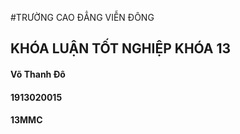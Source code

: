 #TRƯỜNG CAO ĐẲNG VIỄN ĐÔNG
## KHÓA LUẬN TỐT NGHIỆP KHÓA 13
#### Võ Thanh Đô
#### 1913020015
#### 13MMC
